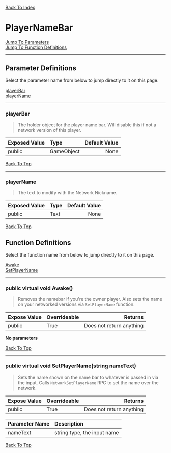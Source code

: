 [Back To Index](../index.md)

# PlayerNameBar

[Jump To Parameters](#parameter-definitions)<br/>
[Jump To Function Definitions](#functions-definitions)<br/>

--------------------------------------------------------
## Parameter Definitions<a name="parameter-definitions"></a>

Select the parameter name from below to jump directly to it on this page.

[playerBar](#parameter-playerBar)<br>
[playerName](#parameter-playerName)<br>

------------------
 ### playerBar<a name="parameter-playerBar"></a>
> The holder object for the player name bar. Will disable this if not a network version of this player.

| Exposed Value | Type | Default Value |
|:---|:---|---:|
|public |GameObject|None

[Back To Top](#)

------------------
 ### playerName<a name="parameter-playerName"></a>
> The text to modify with the Network Nickname.

| Exposed Value | Type | Default Value |
|:---|:---|---:|
|public |Text|None

[Back To Top](#)

## Function Definitions<a name="functions-definitions"></a>

Select the function name from below to jump directly to it on this page.

[Awake](#Awake)<br>
[SetPlayerName](#SetPlayerName)<br>

------------------
 ### public virtual void Awake()<a name="Awake"></a>
>   Removes the namebar if you're the owner player. Also sets the name on your networked versions via `SetPlayerName` function. 

| Expose Value | Overrideable | Returns |
|:---|:---|---:|
|public|True|Does not return anything|

**No parameters**

[Back To Top](#)

------------------
 ### public virtual void SetPlayerName(string nameText)<a name="SetPlayerName"></a>
>   Sets the name shown on the name bar to whatever is passed in via the input. Calls `NetworkSetPlayerName` RPC to set the name over the network. 

| Expose Value | Overrideable | Returns |
|:---|:---|---:|
|public|True|Does not return anything|

| Parameter Name | Description |
|:---|:---|
|nameText|string type, the input name|

[Back To Top](#)

